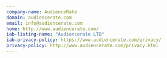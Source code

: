 ```yaml
---
company-name: AudienceRate
domain: audiencerate.com
email: info@audiencerate.com
home: http://www.audiencerate.com/
iab-listing-name: "Audiencerate LTD"
iab-privacy-policy: https://www.audiencerate.com/privacy/
privacy-policy: http://www.audiencerate.com/privacy.html
---
```




